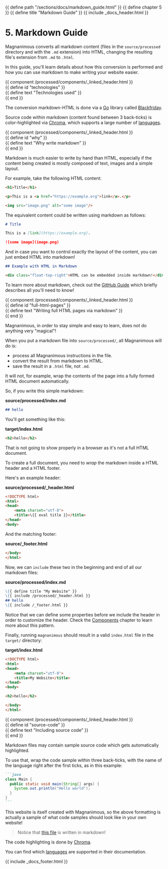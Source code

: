 {{ define path "/sections/docs/markdown_guide.html" }}
{{ define chapter 5 }}
{{ define title "Markdown Guide" }}
{{ include _docs_header.html }}

# 5. Markdown Guide

Magnanimous converts all markdown content (files in the `source/processed` directory and with the `.md` extension)
into HTML, changing the resulting file's extension from `.md` to `.html`.

In this guide, you'll learn details about how this conversion is performed and how you can use markdown
to make writing your website easier.

{{ component /processed/components/_linked_header.html }}\
{{ define id "technologies" }}\
{{ define text "Technologies used" }}\
{{ end }}

The conversion markdown-HTML is done via a [Go](https://golang.org/) library called
[Blackfriday](https://github.com/russross/blackfriday).

Source code within markdown (content found between 3 back-ticks) is color-highlighted via 
[Chroma](https://github.com/alecthomas/chroma), which supports a large number of
[languages](https://github.com/alecthomas/chroma#supported-languages).

{{ component /processed/components/_linked_header.html }}\
{{ define id "why" }}\
{{ define text "Why write markdown" }}\
{{ end }}

Markdown is much easier to write by hand than HTML, especially if the content being created is mostly composed of
text, images and a simple layout.

For example, take the following HTML content:

```html
<h1>Title</h1>

<p>This is a <a href="https://example.org">link</a>.</p>

<img src="image.png" alt="some image"/>
```

The equivalent content could be written using markdown as follows:

```markdown
# Title

This is a [link](https://example.org).

![some image](image.png)
```

And in case you want to control exactly the layout of the content, you can just embed HTML into markdown!

```markdown
## Example with HTML in Markdown

<div class="float-top-right">HTML can be embedded inside markdown!</div>
```

To learn more about markdown, check out the [GitHub Guide](https://guides.github.com/features/mastering-markdown/)
which briefly describes all you'll need to know!

{{ component /processed/components/_linked_header.html }}\
{{ define id "full-html-pages" }}\
{{ define text "Writing full HTML pages via markdown" }}\
{{ end }}

Magnanimous, in order to stay simple and easy to learn, does not do anything very "magical"!

When you put a markdown file into `source/processed/`, all Magnanimous will do is:

* process all Magnanimous instructions in the file.
* convert the result from markdown to HTML.
* save the result in a `.html` file, not `.md`.

It will not, for example, wrap the contents of the page into a fully formed HTML document automatically.

So, if you write this simple markdown:

**source/processed/index.md**

```markdown
## hello
```

You'll get something like this:

**target/index.html**

```html
<h2>hello</h2>
```

That is not going to show properly in a browser as it's not a full HTML document.

To create a full document, you need to _wrap_ the markdown inside a HTML header and a HTML footer.

Here's an example header:

**source/processed/_header.html**

```html
<!DOCTYPE html>
<html>
<head>
    <meta charset="utf-8">
    <title>\{{ eval title }}</title>
</head>
<body>
```

And the matching footer:

**source/_footer.html**

```html
</body>
</html>
```

Now, we can `include` these two in the beginning and end of all our markdown files:

**source/processed/index.md**

```markdown
\{{ define title "My Website" }}
\{{ include /processed/_header.html }}
## hello
\{{ include /_footer.html }}
```

Notice that we can define some properties before we include the header in order to customize the header.
Check the [Components](components.html) chapter to learn more about this pattern.

Finally, running `magnanimous` should result in a valid `index.html` file in the `target/` directory:

**target/index.html**

```html
<!DOCTYPE html>
<html>
<head>
    <meta charset="utf-8">
    <title>My Website</title>
</head>
<body>

<h2>hello</h2>

</body>
</html>
```

{{ component /processed/components/_linked_header.html }}\
{{ define id "source-code" }}\
{{ define text "Including source code" }}\
{{ end }}

Markdown files may contain sample source code which gets automatically highlighted.

To use that, wrap the code sample within three back-ticks, with the name of the language right after the first ticks,
as in this example:

````markdown
```java
class Main {
  public static void main(String[] args) {
    System.out.println("Hello world");
  }
}
```
````

This website is itself created with Magnanimous, so the above formatting is actually a sample of what code samples
should look like in your own website!

> Notice that [this file](https://github.com/renatoathaydes/magnanimous/blob/master/website/source/processed/sections/docs/markdown_guide.md)
  is written in markdown!

The code highlighting is done by [Chroma](https://github.com/alecthomas/chroma).

You can find which [languages](https://github.com/alecthomas/chroma#supported-languages) are supported in their
documentation.                   


{{ include _docs_footer.html }}
